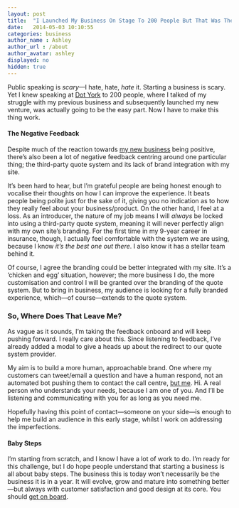 ```yaml
---
layout: post
title:  "I Launched My Business On Stage To 200 People But That Was The Easy Part"
date:   2014-05-03 10:10:55
categories: business
author_name : Ashley
author_url : /about
author_avatar: ashley
displayed: no
hidden: true
---
```

<p>Public speaking is <em>scary</em>—I hate, hate, <em>hate</em> it. Starting a business is scary. Yet I knew speaking at <a href="http://dotyork.com" title="Dot York">Dot York</a> to 200 people, where I talked of my struggle with my previous business and subsequently launched my new venture, was actually going to be the easy part. Now I have to make this thing work.</p>

<!--more-->


<h4>The Negative Feedback</h4>
<p>Despite much of the reaction towards <a href="http://insurancebyjack.co.uk" title="Insurance by Jack">my new business</a> being positive, there’s also been a lot of negative feedback centring around one particular thing; the third-party quote system and its lack of brand integration with my site.</p>
<p>It’s been hard to hear, but I’m grateful people are being honest enough to vocalise their thoughts on how I can improve the experience. It beats people being polite just for the sake of it, giving you no indication as to how they really feel about your business/product. On the other hand, I feel at a loss. As an introducer, the nature of my job means I will <em>always</em> be locked into using a third-party quote system, meaning it will never perfectly align with my own site’s branding. For the first time in my 9-year career in insurance, though, I actually feel comfortable with the system we are using, because I know <em>it’s the best one out there</em>. I also know it has a stellar team behind it.</p>
<p>Of course, I agree the branding could be better integrated with my site. It’s a ‘chicken and egg’ situation, however; the more business I do, the more customisation and control I will be granted over the branding of the quote system. But to bring in business, my audience is looking for a fully branded experience, which—of course—extends to the quote system.</p>
<h3>So, Where Does That Leave Me?</h3>
<p>As vague as it sounds, I’m taking the feedback onboard and will keep pushing forward. I really care about this. Since listening to feedback, I&#8217;ve already added a modal to give a heads up about the redirect to our quote system provider.</p>
<p>My aim is to build a more human, approachable brand. One where my customers can tweet/email a question and have a human respond, not an automated bot pushing them to contact the call centre, <a href="http://twitter.com/iamashley" title="@iamashley">but me</a>. Hi. A real person who understands your needs, because I am one of you. And I’ll be listening and communicating with you for as long as you need me.</p>
<p>Hopefully having this point of contact—someone on your side—is enough to help me build an audience in this early stage, whilst I work on addressing the imperfections.</p>
<h4>Baby Steps</h4>
<p>I’m starting from scratch, and I know I have a lot of work to do. I’m ready for this challenge, but I do hope people understand that starting a business is all about baby steps. The business this is today won’t necessarily be the business it is in a year. It will evolve, grow and mature into something better—but always with customer satisfaction and good design at its core. You should <a href="http://insurancebyjack.co.uk" title="Insurance by Jack">get on board</a>.</p>